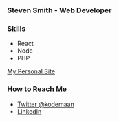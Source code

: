 ### Steven Smith - Web Developer

### Skills
* React
* Node
* PHP

[My Personal Site](https://kodemaan-personal-site.netlify.app)

### How to Reach Me
* [Twitter @kodemaan](https://twitter.com/kodemaan)
* [LinkedIn](https://www.linkedin.com/in/steven-smith-b4b5a41b/)
